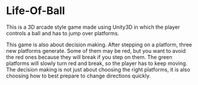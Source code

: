 # Life-Of-Ball
This is a 3D arcade style game made using Unity3D in which the player controls a ball and has to jump over platforms.

This game is also about decision making. After stepping on a platform, three new platforms generate. Some of them may be red, but you want to avoid the red ones because they will break if you step on them. The green platforms will slowly turn red and break, so the player has to keep moving. The decision making is not just about choosing the right platforms, it is also choosing how to best prepare to change directions quickly.